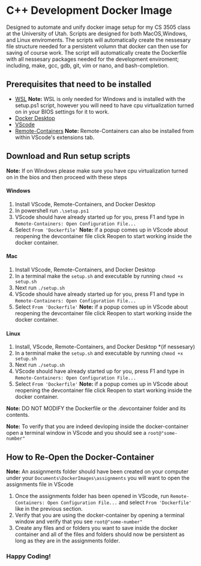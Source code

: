 # C++ Development Docker Image

Designed to automate and unify docker image setup for my CS 3505 class at the University of Utah. Scripts are designed for both MacOS,Windows, and Linux enviroments. The scripts will automatically create the nessesary file structure needed for a persistent volumn that docker can then use for saving of course work. The script will automatically create the Dockerfile with all nessesary packages needed for the development enviroment; including, make, gcc, gdb, git, vim or nano, and bash-completion.

## Prerequisites that need to be installed

- [WSL](https://docs.microsoft.com/en-us/windows/wsl/install) <b>Note:</b> WSL is only needed for Windows and is installed with the setup.ps1 script, however you will need to have cpu virtualization turned on in your BIOS settings for it to work.
- [Docker Desktop](https://www.docker.com/products/docker-desktop/)
- [VScode](https://code.visualstudio.com/Download)
- [Remote-Containers](https://marketplace.visualstudio.com/items?itemName=ms-vscode-remote.remote-containers) <b>Note:</b> Remote-Containers can also be installed from within VScode's extensions tab.

## Download and Run setup scripts

<b>Note:</b> If on Windows please make sure you have cpu virtualization turned on in the bios and then proceed with these steps

#### Windows

1. Install VScode, Remote-Containers, and Docker Desktop
2. In powershell run `.\setup.ps1`
3. VScode should have already started up for you, press F1 and type in `Remote-Containers: Open Configuration File...`
4. Select `From 'Dockerfile'` <b>Note:</b> if a popup comes up in VScode about reopening the devcontainer file click Reopen to start working inside the docker container.

#### Mac

1. Install VScode, Remote-Containers, and Docker Desktop
2. In a terminal make the `setup.sh` and executable by running `chmod +x setup.sh`
3. Next run `./setup.sh`
4. VScode should have already started up for you, press F1 and type in `Remote-Containers: Open Configuration File...`
5. Select `From 'Dockerfile'` <b>Note:</b> if a popup comes up in VScode about reopening the devcontainer file click Reopen to start working inside the docker container.

#### Linux

1. Install, VScode, Remote-Containers, and Docker Desktop \*(if nessesary)
2. In a terminal make the `setup.sh` and executable by running `chmod +x setup.sh`
3. Next run `./setup.sh`
4. VScode should have already started up for you, press F1 and type in `Remote-Containers: Open Configuration File...`
5. Select `From 'Dockerfile'` <b>Note:</b> if a popup comes up in VScode about reopening the devcontainer file click Reopen to start working inside the docker container.

<b>Note:</b> DO NOT MODIFY the Dockerfile or the .devcontainer folder and its contents.

<b>Note:</b> To verify that you are indeed devloping inside the docker-container open a terminal window in VScode and you should see a `root@"some-number"`

## How to Re-Open the Docker-Container

<b>Note:</b> An assignments folder should have been created on your computer under your `Documents\DockerImages\assignments` you will want to open the assignments file in VScode

1. Once the assignments folder has been opened in VScode, run `Remote-Containers: Open Configuration File...` and select `From 'Dockerfile'` like in the previous section.
2. Verify that you are using the docker-container by opening a terminal window and verify that you see `root@"some-number"`
3. Create any files and or folders you want to save inside the docker container and all of the files and folders should now be persistent as long as they are in the assignments folder.

### Happy Coding!
